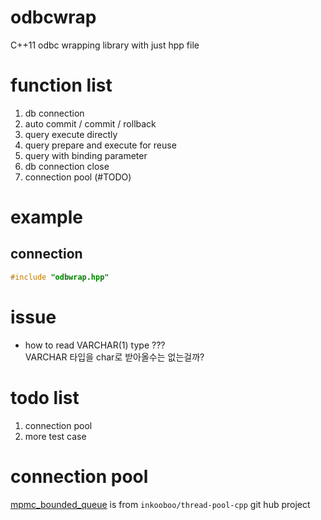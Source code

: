 # odbcwrap

C++11 odbc wrapping library with just hpp file

# function list
1. db connection
2. auto commit / commit / rollback
3. query execute directly
4. query prepare and execute for reuse
5. query with binding parameter
6. db connection close
7. connection pool (#TODO)

# example

## connection
``` cpp
#include "odbwrap.hpp"


```

# issue 
-   how to read VARCHAR(1) type ???    
VARCHAR 타입을 char로 받아올수는 없는걸까?

# todo list
1. connection pool
2. more test case

# connection pool

[mpmc_bounded_queue](https://github.com/inkooboo/thread-pool-cpp/blob/af95dd88daa094f67bbd178b639c7282373a3b09/include/thread_pool/mpmc_bounded_queue.hpp) is from `inkooboo/thread-pool-cpp` git hub project

